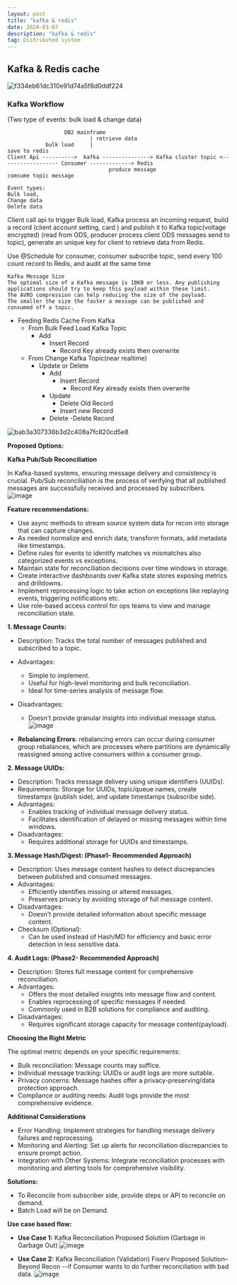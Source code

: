 ```yaml
---
layout: post
title: "kafka & redis"
date: 2024-03-07
description: "kafka & redis"
tag: Distributed system
---
```


## Kafka & Redis cache

![f334eb61dc310e91d74a5f8d0ddf224](https://github.com/user-attachments/assets/ae543270-2f19-4435-97e6-251a28313228)

### Kafka Workflow

(Two type of events: bulk load & change data)

```
                  DB2 mainframe
                          | retrieve data
            bulk load     |                                                                       save to redis
Client Api ---------->  kafka ---------------> Kafka cluster topic <------------------ Consumer -------------> Redis
                                produce message                       comsume topic message

Event types:
Bulk load,
Change data
Delete data
```

Client call api to trigger Bulk load, Kafka process an incoming request, build a record (client account setting, card ) and publish it to Kafka topic(voltage encrypted) (read from ODS, producer process client ODS messages send to topic), generate an unique key for client to retrieve data from Redis.

Use @Schedule for consumer, consumer subscribe topic, send every 100 count record to Redis, and audit at the same time

```
Kafka Message Size
The optimal size of a Kafka message is 10KB or less. Any publishing applications should try to keep this payload within these limit.
The AVRO compression can help reducing the size of the payload.
The smaller the size the faster a message can be published and consumed off a topic.
```

- Feeding Redis Cache From Kafka
  - From Bulk Feed Load Kafka Topic
    - Add
      - Insert Record
        - Record Key already exists then overwrite
  - From Change Kafka Topic(near realtime)
    - Update or Delete
      - Add
        - Insert Record
          - Record Key already exists then overwrite
      - Update
        - Delete Old Record
        - Insert new Record
      - Delete
        -Delete Record

![bab3a307336b3d2c408a7fc820cd5e8](https://github.com/user-attachments/assets/833de4ef-065d-42f5-b72f-8a28628ff5b0)

**Proposed Options:**

**Kafka Pub/Sub Reconciliation**

In Kafka-based systems, ensuring message delivery and consistency is crucial. Pub/Sub reconciliation is the process of verifying that all published messages are successfully received and processed by subscribers.
![image](https://github.com/user-attachments/assets/4a1aec1e-f00c-473b-9720-44af0d3b7454)

**Feature recommendations:**

- Use async methods to stream source system data for recon into storage that can capture changes.
- As needed normalize and enrich data, transform formats, add metadata like timestamps.
- Define rules for events to identify matches vs mismatches also categorized events vs exceptions.
- Maintain state for reconciliation decisions over time windows in storage.
- Create interactive dashboards over Kafka state stores exposing metrics and drilldowns.
- Implement reprocessing logic to take action on exceptions like replaying events, triggering notifications etc.
- Use role-based access control for ops teams to view and manage reconciliation state.

**1. Message Counts:**

- Description: Tracks the total number of messages published and subscribed to a topic.
- Advantages:
  - Simple to implement.
  - Useful for high-level monitoring and bulk reconciliation.
  - Ideal for time-series analysis of message flow.
- Disadvantages:

  - Doesn't provide granular insights into individual message status.
    ![image](https://github.com/user-attachments/assets/354d3507-ad40-4481-9dfa-5fec37236ba6)

- **Rebalancing Errors**: rebalancing errors can occur during consumer group rebalances, which are processes where partitions are dynamically reassigned among active consumers within a consumer group.

**2. Message UUIDs:**

- Description: Tracks message delivery using unique identifiers (UUIDs).
- Requirements: Storage for UUIDs, topic/queue names, create timestamps (publish side), and update timestamps (subscribe side).
- Advantages:
  - Enables tracking of individual message delivery status.
  - Facilitates identification of delayed or missing messages within time windows.
- Disadvantages:
  - Requires additional storage for UUIDs and timestamps.

**3. Message Hash/Digest: (Phase1- Recommended Approach)**

- Description: Uses message content hashes to detect discrepancies between published and consumed messages.
- Advantages:
  - Efficiently identifies missing or altered messages.
  - Preserves privacy by avoiding storage of full message content.
- Disadvantages:
  - Doesn't provide detailed information about specific message content.
- Checksum (Optional):
  - Can be used instead of Hash/MD for efficiency and basic error detection in less sensitive data.

**4. Audit Logs: (Phase2- Recommended Approach)**

- Description: Stores full message content for comprehensive reconciliation.
- Advantages:
  - Offers the most detailed insights into message flow and content.
  - Enables reprocessing of specific messages if needed.
  - Commonly used in B2B solutions for compliance and auditing.
- Disadvantages:
  - Requires significant storage capacity for message content(payload).

**Choosing the Right Metric**

The optimal metric depends on your specific requirements:

- Bulk reconciliation: Message counts may suffice.
- Individual message tracking: UUIDs or audit logs are more suitable.
- Privacy concerns: Message hashes offer a privacy-preserving/data protection approach.
- Compliance or auditing needs: Audit logs provide the most comprehensive evidence.

**Additional Considerations**

- Error Handling: Implement strategies for handling message delivery failures and reprocessing.
- Monitoring and Alerting: Set up alerts for reconciliation discrepancies to ensure prompt action.
- Integration with Other Systems: Integrate reconciliation processes with monitoring and alerting tools for comprehensive visibility.

**Solutions:**

- To Reconcile from subscriber side, provide steps or API to reconcile on demand.
- Batch Load will be on Demand.

**Use case based flow:**

- **Use Case 1:** Kafka Reconciliation Proposed Solution (Garbage in Garbage Out)
  ![image](https://github.com/user-attachments/assets/e7ef9816-04af-450e-ae5f-ba2d836b96e5)

- **Use Case 2:** Kafka Reconciliation (Validation) Fiserv Proposed Solution–Beyond Recon --if Consumer wants to do further reconciliation with bad data.
  ![image](https://github.com/user-attachments/assets/9649af51-7dae-4206-94ed-001536c4c254)
